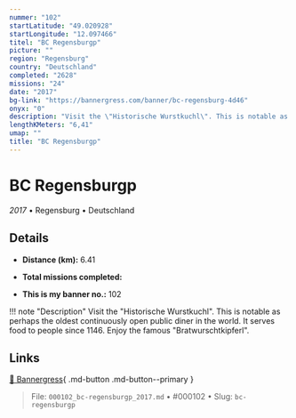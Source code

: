 ```yaml
---
nummer: "102"
startLatitude: "49.020928"
startLongitude: "12.097466"
titel: "BC Regensburgp"
picture: ""
region: "Regensburg"
country: "Deutschland"
completed: "2628"
missions: "24"
date: "2017"
bg-link: "https://bannergress.com/banner/bc-regensburg-4d46"
onyx: "0"
description: "Visit the \"Historische Wurstkuchl\". This is notable as perhaps the oldest continuously open public diner in the world. It serves food to people since 1146. Enjoy the famous \"Bratwurschtkipferl\"."
lengthKMeters: "6,41"
umap: ""
title: "BC Regensburgp"
---
```

# BC Regensburgp

*2017* • Regensburg • Deutschland



## Details
- **Distance (km):** 6.41

- **Total missions completed:** 
- **This is my banner no.:** 102


!!! note "Description"
    Visit the "Historische Wurstkuchl". This is notable as perhaps the oldest continuously open public diner in the world. It serves food to people since 1146. Enjoy the famous "Bratwurschtkipferl".



## Links
[🔗 Bannergress](https://bannergress.com/banner/bc-regensburg-4d46){ .md-button .md-button--primary }



> File: `000102_bc-regensburgp_2017.md` • #000102 • Slug: `bc-regensburgp`
